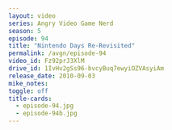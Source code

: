 ```yaml
---
layout: video
series: Angry Video Game Nerd
season: 5
episode: 94
title: "Nintendo Days Re-Revisited"
permalink: /avgn/episode-94
video_id: Fz92prJ3XlM
drive_id: 1IvHv2gSs96-bvcyBuq7ewyiOZVAsyiAm
release_date: 2010-09-03
mike_notes:
toggle: off
title-cards:
  - episode-94.jpg
  - episode-94b.jpg
---
```

